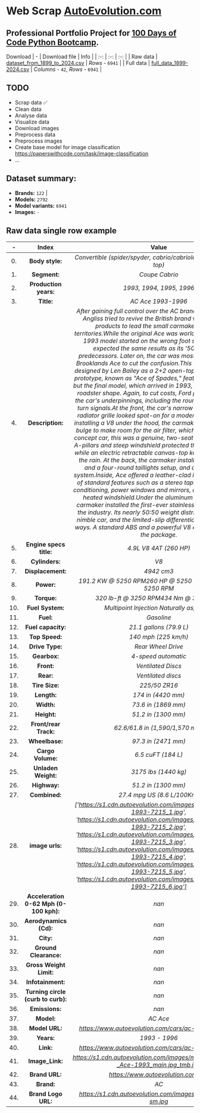 # Web Scrap [AutoEvolution.com](https://www.autoevolution.com/)

## Professional Portfolio Project for [100 Days of Code Python Bootcamp](https://github.com/redrum88/100-Days-of-Code-Python-Bootcamp).

Download 
| - | Download file | Info |
| :-: | :-: | :-: |
| Raw data | [dataset_from_1899_to_2024.csv](https://github.com/redrum88/autoevolution/raw/main/data/dataset_from_1899_to_2024.csv)  | *Rows* - `6941` |
| Full data | [full_data_1899-2024.csv](https://github.com/redrum88/autoevolution/raw/main/data/full_data_1899-2024.csv) | *Columns* - `42`, *Rows* - `6941` |

## TODO
* Scrap data ✅
* Clean data
* Analyse data
* Visualize data
* Download images
* Preprocess data
* Preprocess images
* Create base model for image classification https://paperswithcode.com/task/image-classification
* ...

## Dataset summary:
* **Brands:** `122` |
* **Models:** `2792` 
* **Model variants:** `6941`
* **Images:** `-`

## Raw data single row example
| - | Index | Value | Description |
| :-: | :-: | :-: | :-: |
| 0. | **Body style:** | *Convertible (spider/spyder, cabrio/cabriolet, drop/open/soft top)* |
| 1. | **Segment:** | *Coupe Cabrio* |
| 2. | **Production years:** | *1993, 1994, 1995, 1996* |
| 3. | **Title:** | *AC  Ace 1993-1996* |
| 4. | **Description:** | *After gaining full control over the AC brand, Ford and Brian Angliss tried to revive the British brand with innovative products to lead the small carmaker into new territories.While the original Ace was worldwide famous, the 1993 model started on the wrong foot since everyone expected the same results as its '50s and '60s predecessors. Later on, the car was mostly known as the Brooklands Ace to cut the confusion.This time, the car was designed by Len Bailey as a 2+2 open-top vehicle. The first prototype, known as "Ace of Spades," featured a targa-top, but the final model, which arrived in 1993, featured a classic roadster shape. Again, to cut costs, Ford provided most of the car's underpinnings, including the round headlights and turn signals.At the front, the car's narrow end with a small radiator grille looked spot-on for a modern roadster. After installing a V8 under the hood, the carmaker had to create a bulge to make room for the air filter, which it did. Unlike the concept car, this was a genuine, two-seat roadster. Its thick A-pillars and steep windshield protected them while driving, while an electric retractable canvas-top kept them dry from the rain. At the back, the carmaker installed a short trunk and a four-round taillights setup, and a dual exhaust system.Inside, Ace offered a leather-clad interior and plenty of standard features such as a stereo tape CD player, air-conditioning, power windows and mirrors, and an electrically heated windshield.Under the aluminum bodywork, the carmaker installed the first-ever stainless-steel chassis in the industry. Its nearly 50:50 weight distribution made it a nimble car, and the limited-slip differential helped in many ways. A standard ABS and a powerful V8 engine completed the package.* |
| 5. | **Engine specs title:** | *4.9L V8 4AT (260 HP)* |
| 6. | **Cylinders:** | *V8* |
| 7. | **Displacement:** | *4942 cm3* |
| 8. | **Power:** | *191.2 KW @ 5250 RPM260 HP @ 5250 RPM256 BHP @ 5250 RPM* |
| 9. | **Torque:** | *320 lb-ft @ 3250 RPM434 Nm @ 3250 RPM* |
| 10. | **Fuel System:** | *Multipoint Injection Naturally aspirated* |
| 11. | **Fuel:** | *Gasoline* |
| 12. | **Fuel capacity:** | *21.1 gallons (79.9 L)* |
| 13. | **Top Speed:** | *140 mph (225 km/h)* |
| 14. | **Drive Type:** | *Rear Wheel Drive* |
| 15. | **Gearbox:** | *4-speed automatic* |
| 16. | **Front:** | *Ventilated Discs* |
| 17. | **Rear:** | *Ventilated discs* |
| 18. | **Tire Size:** | *225/50 ZR16* |
| 19. | **Length:** | *174 in (4420 mm)* |
| 20. | **Width:** | *73.6 in (1869 mm)* |
| 21. | **Height:** | *51.2 in (1300 mm)* |
| 22. | **Front/rear Track:** | *62.6/61.8 in (1,590/1,570 mm)* |
| 23. | **Wheelbase:** | *97.3 in (2471 mm)* |
| 24. | **Cargo Volume:** | *6.5 cuFT (184 L)* |
| 25. | **Unladen Weight:** | *3175 lbs (1440 kg)* |
| 26. | **Highway:** | *51.2 in (1300 mm)* |
| 27. | **Combined:** | *27.4 mpg US (8.6 L/100Km)* |
| 28. | **image urls:** | *['https://s1.cdn.autoevolution.com/images/gallery/ac-ace-1993-7215_1.jpg', 'https://s1.cdn.autoevolution.com/images/gallery/ac-ace-1993-7215_2.jpg', 'https://s1.cdn.autoevolution.com/images/gallery/ac-ace-1993-7215_3.jpg', 'https://s1.cdn.autoevolution.com/images/gallery/ac-ace-1993-7215_4.jpg', 'https://s1.cdn.autoevolution.com/images/gallery/ac-ace-1993-7215_5.jpg', 'https://s1.cdn.autoevolution.com/images/gallery/ac-ace-1993-7215_6.jpg']* |
| 29. | **Acceleration 0-62 Mph (0-100 kph):** | *nan* |
| 30. | **Aerodynamics (Cd):** | *nan* |
| 31. | **City:** | *nan* |
| 32. | **Ground Clearance:** | *nan* |
| 33. | **Gross Weight Limit:** | *nan* |
| 34. | **Infotainment:** | *nan* |
| 35. | **Turning circle (curb to curb):** | *nan* |
| 36. | **Emissions:** | *nan* |
| 37. | **Model:** | *AC  Ace* |
| 38. | **Model URL:** | *https://www.autoevolution.com/cars/ac-ace-1993.html* |
| 39. | **Years:** | *1993 - 1996* |
| 40. | **Link:** | *https://www.autoevolution.com/cars/ac-ace-1993.html* |
| 41. | **Image_Link:** | *https://s1.cdn.autoevolution.com/images/models/thumb/AC-_Ace-1993_main.jpg_tmb.jpg* |
| 42. | **Brand URL:** | *https://www.autoevolution.com/ac/* |
| 43. | **Brand:** | *AC* |
| 44. | **Brand Logo URL:** | *https://s1.cdn.autoevolution.com/images/producers/ac-sm.jpg* |

